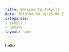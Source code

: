 ```yaml
---
title: Welcome to Jekyll!
date: 2019-06-08 19:25:00 Z
categories:
- jekyll
- update
layout: home
---
```


hello 
